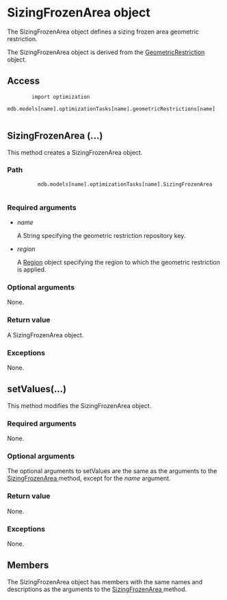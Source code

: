 # SizingFrozenArea object

The SizingFrozenArea object defines a sizing frozen area geometric restriction.

The SizingFrozenArea object is derived from the [GeometricRestriction](https://help.3ds.com/2022/english/DSSIMULIA_Established/SIMACAEKERRefMap/simaker-c-geometricrestrictionpyc.htm?ContextScope=all) object.

## Access

```
        import optimization
        mdb.models[name].optimizationTasks[name].geometricRestrictions[name]
      
```

## SizingFrozenArea (...)



This method creates a SizingFrozenArea object.



### Path

```
          mdb.models[name].optimizationTasks[name].SizingFrozenArea
        
```

### Required arguments

- *name*

  A String specifying the geometric restriction repository key.

- *region*

  A [Region](https://help.3ds.com/2022/english/DSSIMULIA_Established/SIMACAEKERRefMap/simaker-c-regionpyc.htm?ContextScope=all) object specifying the region to which the geometric restriction is applied.

### Optional arguments

None.

### Return value

A SizingFrozenArea object.

### Exceptions

None.



## setValues(...)



This method modifies the SizingFrozenArea object.



### Required arguments

None.

### Optional arguments

The optional arguments to setValues are the same as the arguments to the [SizingFrozenArea ](https://help.3ds.com/2022/english/DSSIMULIA_Established/SIMACAEKERRefMap/simaker-c-sizingfrozenareapyc.htm?ContextScope=all#simaker-sizingfrozenareasizingfrozenareapyc)method, except for the *name* argument.

### Return value

None.

### Exceptions

None.



## Members

The SizingFrozenArea object has members with the same names and descriptions as the arguments to the [SizingFrozenArea ](https://help.3ds.com/2022/english/DSSIMULIA_Established/SIMACAEKERRefMap/simaker-c-sizingfrozenareapyc.htm?ContextScope=all#simaker-sizingfrozenareasizingfrozenareapyc)method.